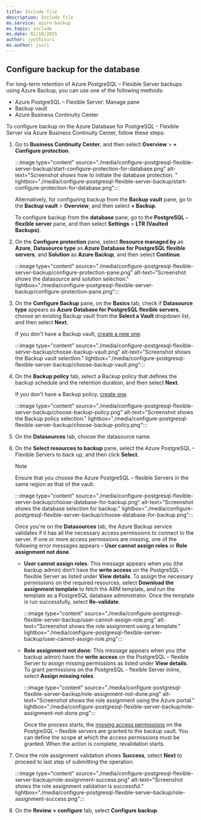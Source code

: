 ```yaml
---
title: Include file
description: Include file
ms.service: azure-backup
ms.topic: include
ms.date: 02/18/2025
author: jyothisuri
ms.author: jsuri
---
```


## Configure backup  for the database

For long-term retention of Azure PostgreSQL – Flexible Server backups using Azure Backup, you can use one of the following methods:

- Azure PostgreSQL – Flexible Server: Manage pane
- Backup vault
- Azure Business Continuity Center

To configure backup on the Azure Database for PostgreSQL - Flexible Server via Azure Business Continuity Center, follow these steps:

1. Go to **Business Continuity Center**, and then select **Overview** > **+ Configure protection**.

   :::image type="content" source="./media/configure-postgresql-flexible-server-backup/start-configure-protection-for-database.png" alt-text="Screenshot shows how to initiate the database protection. " lightbox="./media/configure-postgresql-flexible-server-backup/start-configure-protection-for-database.png":::

   Alternatively, for configuring backup from the **Backup vault** pane, go to the **Backup vault** > **Overview**, and then select **+ Backup**.

   To configure backup from the **database** pane, go to the **PostgreSQL - flexible server** pane, and then select **Settings** > **LTR (Vaulted Backups)**.

2. On the **Configure protection** pane, select **Resource managed by** as **Azure**, **Datasource type** as **Azure Database for PostgreSQL flexible servers**, and **Solution** as **Azure Backup**, and then select **Continue**.

   :::image type="content" source="./media/configure-postgresql-flexible-server-backup/configure-protection-pane.png" alt-text="Screenshot shows the datasource and solution selection." lightbox="./media/configure-postgresql-flexible-server-backup/configure-protection-pane.png":::

3. On the **Configure Backup** pane, on the **Basics** tab, check if **Datasource type** appears as **Azure Database for PostgreSQL flexible servers**, choose an existing Backup vault from the **Select a Vault** dropdown list, and then select **Next**.

   If you don't have a Backup vault, [create a new one](../articles/backup/create-manage-backup-vault.md#create-a-backup-vault). 

   :::image type="content" source="./media/configure-postgresql-flexible-server-backup/choose-backup-vault.png" alt-text="Screenshot shows the Backup vault selection." lightbox="./media/configure-postgresql-flexible-server-backup/choose-backup-vault.png":::
         
4. On the **Backup policy** tab, select a Backup policy that defines the backup schedule and the retention duration, and then select **Next**.

   If you don't have a Backup policy, [create one](../articles/backup/backup-azure-database-postgresql-flex.md#create-a-backup-policy).

   :::image type="content" source="./media/configure-postgresql-flexible-server-backup/choose-backup-policy.png" alt-text="Screenshot shows the Backup policy selection." lightbox="./media/configure-postgresql-flexible-server-backup/choose-backup-policy.png":::

5. On the **Datasources** tab, choose the datasource name.
6. On the  **Select resources to backup** pane, select the Azure PostgreSQL – Flexible Servers to back up, and then click **Select**.

   >[!Note]
   >Ensure that you choose the Azure PostgreSQL – flexible Servers in the same region as that of the vault.

   :::image type="content" source="./media/configure-postgresql-flexible-server-backup/choose-database-for-backup.png" alt-text="Screenshot shows the database selection for backup." lightbox="./media/configure-postgresql-flexible-server-backup/choose-database-for-backup.png":::

   Once you're on the **Datasources** tab,  the Azure Backup service validates if it has all the necessary access permissions to connect to the server. If one or more access permissions are missing, one of the following  error messages appears – **User cannot assign roles** or **Role assignment not done**.

   - **User cannot assign roles**: This message appears when you (the backup admin) don’t have the **write access** on the PostgreSQL - flexible Server as listed under **View details**. To assign the necessary permissions on the required resources, select **Download the assignment template** to fetch the ARM template,  and run the template as a PostgreSQL database administrator. Once the template is run successfully, select **Re-validate**.

     :::image type="content" source="./media/configure-postgresql-flexible-server-backup/user-cannot-assign-role.png" alt-text="Screenshot shows the role assignment using a template." lightbox="./media/configure-postgresql-flexible-server-backup/user-cannot-assign-role.png":::

   - **Role assignment not done**: This message appears when you (the backup admin) have the **write access** on the PostgreSQL – flexible Server to assign missing permissions as listed under **View details**. To grant permissions on the PostgreSQL - flexible Server inline, select **Assign missing roles**. 

     :::image type="content" source="./media/configure-postgresql-flexible-server-backup/role-assignment-not-done.png" alt-text="Screenshot shows the role assignment using the Azure portal." lightbox="./media/configure-postgresql-flexible-server-backup/role-assignment-not-done.png":::

     Once the process starts, the [missing access permissions](../articles/backup/backup-azure-database-postgresql-overview.md#azure-backup-authentication-with-the-postgresql-server) on the PostgreSQL – flexible servers are granted to the backup vault. You can define the scope at which the access permissions must be granted. When the action is complete, revalidation starts.
 
7. Once the role assignment validation shows **Success**,  select **Next** to proceed to last step of submitting the operation.

   :::image type="content" source="./media/configure-postgresql-flexible-server-backup/role-assignment-success.png" alt-text="Screenshot shows the role assignment validation is successful." lightbox="./media/configure-postgresql-flexible-server-backup/role-assignment-success.png":::

8. On the **Review + configure** tab, select **Configure backup**.
